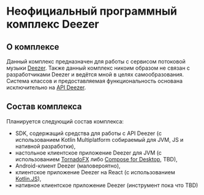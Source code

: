 # Неофициальный программный комплекс Deezer

## О комплексе

Данный комплекс предназначен для работы с сервисом потоковой музыки [Deezer](https://www.deezer.com "Ссылка на сайт сервиса Deezer").
Также данный комплекс никоим образом не связан с разработчиками Deezer и ведётся мной в целях самообразования.
Система классов и предоставляемая функциональность основана исключительно на [API Deezer](https://developers.deezer.com/api "Ссылка на описание API Deezer").

## Состав комплекса

Планируется следующий состав комплекса:

* SDK, содержащий средства для работы с API Deezer (с использованием Kotlin Multiplatform собираемый для JVM, JS и нативной разработки),
* настольное клиентское приложение Deezer для JVM (с использованием [TornadoFX](https://tornadofx.io/ "Ссылка на сайт TornadoFX") либо [Compose for Desktop](https://www.jetbrains.com/lp/compose/ "Подсайт Compose for Desktop"), TBD),
* Android-клиент Deezer (маловероятно),
* клиентское приложение Deezer на React (с использованием [Kotlin.JS](https://kotlinlang.org/docs/js-overview.html "Kotlin JavaScript")),
* нативное клиентское приложение Deezer (инструмент пока что TBD)
